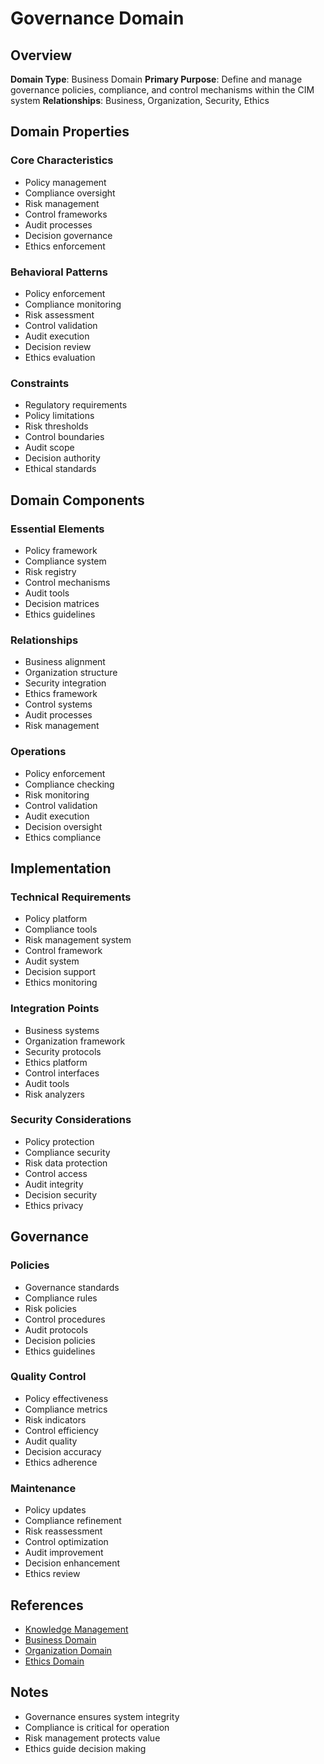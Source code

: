 # Governance Domain

## Overview
**Domain Type**: Business Domain
**Primary Purpose**: Define and manage governance policies, compliance, and control mechanisms within the CIM system
**Relationships**: Business, Organization, Security, Ethics

## Domain Properties

### Core Characteristics
- Policy management
- Compliance oversight
- Risk management
- Control frameworks
- Audit processes
- Decision governance
- Ethics enforcement

### Behavioral Patterns
- Policy enforcement
- Compliance monitoring
- Risk assessment
- Control validation
- Audit execution
- Decision review
- Ethics evaluation

### Constraints
- Regulatory requirements
- Policy limitations
- Risk thresholds
- Control boundaries
- Audit scope
- Decision authority
- Ethical standards

## Domain Components

### Essential Elements
- Policy framework
- Compliance system
- Risk registry
- Control mechanisms
- Audit tools
- Decision matrices
- Ethics guidelines

### Relationships
- Business alignment
- Organization structure
- Security integration
- Ethics framework
- Control systems
- Audit processes
- Risk management

### Operations
- Policy enforcement
- Compliance checking
- Risk monitoring
- Control validation
- Audit execution
- Decision oversight
- Ethics compliance

## Implementation

### Technical Requirements
- Policy platform
- Compliance tools
- Risk management system
- Control framework
- Audit system
- Decision support
- Ethics monitoring

### Integration Points
- Business systems
- Organization framework
- Security protocols
- Ethics platform
- Control interfaces
- Audit tools
- Risk analyzers

### Security Considerations
- Policy protection
- Compliance security
- Risk data protection
- Control access
- Audit integrity
- Decision security
- Ethics privacy

## Governance

### Policies
- Governance standards
- Compliance rules
- Risk policies
- Control procedures
- Audit protocols
- Decision policies
- Ethics guidelines

### Quality Control
- Policy effectiveness
- Compliance metrics
- Risk indicators
- Control efficiency
- Audit quality
- Decision accuracy
- Ethics adherence

### Maintenance
- Policy updates
- Compliance refinement
- Risk reassessment
- Control optimization
- Audit improvement
- Decision enhancement
- Ethics review

## References
- [Knowledge Management](../knowledge_management.md)
- [Business Domain](../businessmodel/readme.md)
- [Organization Domain](../organizations/readme.md)
- [Ethics Domain](../ethics/readme.md)

## Notes
- Governance ensures system integrity
- Compliance is critical for operation
- Risk management protects value
- Ethics guide decision making 